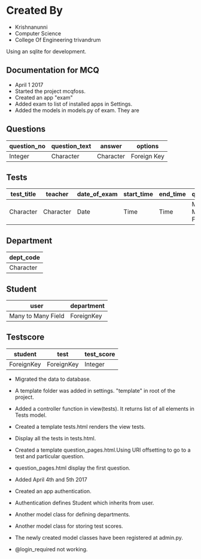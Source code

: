 # __Created By__  
 * Krishnanunni  
 * Computer Science  
 * College Of Engineering trivandrum

Using an sqlite for development.  

## Documentation for MCQ

* April 1 2017
* Started the project mcqfoss.
* Created an app "exam"
* Added exam to list of installed apps in Settings.
* Added the models in models.py of exam. They are

## Questions


| question_no     | question_text |   answer   |   options   |
|-----------------|---------------|------------|-------------|
| Integer         | Character     | Character  | Foreign Key |


## Tests


| test_title | teacher   |  date_of_exam   |  start_time  | end_time |     questions      |
-------------|-----------|-----------------|--------------|----------|--------------------|
| Character  | Character |       Date      |  Time        |  Time    | Many to Many Field |


## Department

| dept_code |
|-----------|
| Character |

## Student

|        user       |  department  |
|-------------------|--------------|
| Many to Many Field|  ForeignKey  |

## Testscore

|  student  |   test   | test_score|
|-----------|----------|-----------|
| ForeignKey|ForeignKey| Integer   |


* Migrated the data to database.
* A template folder was added in settings. "template" in root  of the project.
* Added a  controller function in view(tests). It returns list of all elements in Tests model.
* Created a template tests.html renders the view tests.
* Display all the tests in tests.html.
* Created a template question_pages.html.Using URI offsetting to go to a test and particular question.
* question_pages.html display the first question.


* Added April 4th and 5th 2017

* Created an app authentication.
* Authentication defines Student which inherits from user.
* Another model class for defining departments.
* Another model class for storing test scores.
* The newly created model classes have been registered at admin.py.
* @login_required not working.
